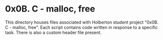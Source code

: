 # 0x0B. C - malloc, free
This directory houses files associated with Holberton student project "0x0B. C - malloc, free". Each script contains code written in response to a specific task. There is also a custom header file present.
